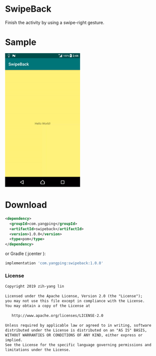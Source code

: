 # SwipeBack
Finish the activity by using a swipe-right gesture.

Sample
======

<img src="gifs/sample.gif" width="246">

Download
========
```xml
<dependency>
  <groupId>com.yangping</groupId>
  <artifactId>swipeback</artifactId>
  <version>1.0.0</version>
  <type>pom</type>
</dependency>
```
or Gradle ( jcenter ):
```groovy
implementation 'com.yangping:swipeback:1.0.0'
```


### License
```
Copyright 2019 zih-yang lin

Licensed under the Apache License, Version 2.0 (the "License");
you may not use this file except in compliance with the License.
You may obtain a copy of the License at

   http://www.apache.org/licenses/LICENSE-2.0

Unless required by applicable law or agreed to in writing, software
distributed under the License is distributed on an "AS IS" BASIS,
WITHOUT WARRANTIES OR CONDITIONS OF ANY KIND, either express or implied.
See the License for the specific language governing permissions and
limitations under the License.
```